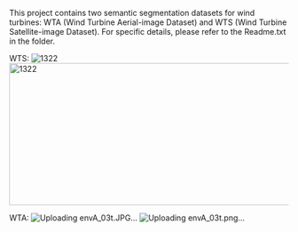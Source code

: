 This project contains two semantic segmentation datasets for wind turbines: WTA (Wind Turbine Aerial-image Dataset) and WTS (Wind Turbine Satellite-image Dataset). For specific details, please refer to the Readme.txt in the folder.

WTS:
![1322](https://github.com/user-attachments/assets/e0b08ab5-2317-4785-8370-3978a691a7c3)
<img width="512" height="256" alt="1322" src="https://github.com/user-attachments/assets/ec4baf3b-4eca-4ef3-a4bb-c257458bdcc4" />

WTA:
![Uploading envA_03t.JPG…]()
![Uploading envA_03t.png…]()
